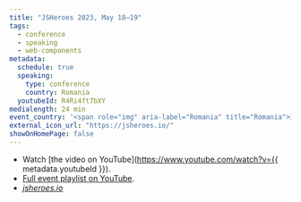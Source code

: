 ```yaml
---
title: "JSHeroes 2023, May 18–19"
tags:
  - conference
  - speaking
  - web-components
metadata:
  schedule: true
  speaking:
    type: conference
    country: Romania
  youtubeId: R4Ri4ft7bXY
medialength: 24 min
event_country: '<span role="img" aria-label="Romania" title="Romania">🇷🇴</span>'
external_icon_url: "https://jsheroes.io/"
showOnHomePage: false
---
```

<div class="fullwidth"><youtube-lite-player @slug="{{ metadata.youtubeId }}" @label="{{ title }}"></youtube-lite-player></div>

* Watch [the video on YouTube](https://www.youtube.com/watch?v={{ metadata.youtubeId }}).
* [Full event playlist on YouTube](https://www.youtube.com/playlist?list=PLB9NqTp0uKrR8g9ImDK2HPcpuC7oW8wYe).
* [_jsheroes.io_](https://jsheroes.io/)